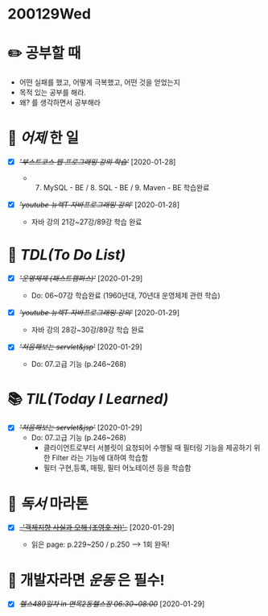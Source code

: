 # 200129Wed

# :pencil2: 공부할 때

- 어떤 실패를 했고, 어떻게 극복했고, 어떤 것을 얻었는지
- 목적 있는 공부를 해라.
- 왜? 를 생각하면서 공부해라

<!-- # 🌞 오늘의 _명언_ -->

# 📅 _어제_ 한 일

- [x] ~~_*'부스트코스 웹 프로그래밍 강의 학습'*_~~ [2020-01-28]

  - 7. MySQL - BE / 8. SQL - BE / 9. Maven - BE 학습완료

- [x] ~~_*'youtube 뉴렉T 자바프로그래밍 강의'*_~~ [2020-01-28]

  - 자바 강의 21강~27강/89강 학습 완료

# :memo: _TDL(To Do List)_

<!-- ❌🔺❎🔼 -->

<!-- **G**:Goal(목표)<br> -->
<!-- **D**:Do(했음) -->

- [x] ~~_*'운영체제 (패스트캠퍼스)'*_~~ [2020-01-29]

  - Do: 06~07강 학습완료 (1960년대, 70년대 운영체제 관련 학습)

- [x] ~~_*'youtube 뉴렉T 자바프로그래밍 강의'*_~~ [2020-01-29]

  - 자바 강의 28강~30강/89강 학습 완료

* [x] ~~_*'처음해보는 servlet&jsp'*_~~ [2020-01-29]

  - Do: 07.고급 기능 (p.246~268)

# 📚 _TIL(Today I Learned)_

- [x] ~~_*'처음해보는 servlet&jsp'*_~~ [2020-01-29]
  - Do: 07.고급 기능 (p.246~268)
    - 클라이언트로부터 서블릿이 요청되어 수행될 때 필터링 기능을 제공하기 위한 Filter 라는 기능에 대하여 학습함
    - 필터 구현,등록, 매핑, 필터 어노테이션 등을 학습함

# 📖 _독서_ 마라톤

- [x] ~~_['객체지향 사실과 오해 (조영호 저)'](https://github.com/DevLimK1/TIL/blob/master/%EB%8F%85%EC%84%9C%EB%A7%88%EB%9D%BC%ED%86%A4/%EA%B0%9D%EC%B2%B4%EC%A7%80%ED%96%A5%EC%9D%98_%EC%82%AC%EC%8B%A4%EA%B3%BC%EC%98%A4%ED%95%B4.md)\_~~ [2020-01-29]

  - 읽은 page: p.229~250 / p.250 --> 1회 완독!

<!-- - [x] ~~_[이펙티브자바(3판)\_조슈아 블로크](https://github.com/DevLimK1/TIL/blob/master/%EB%8F%85%EC%84%9C%EB%A7%88%EB%9D%BC%ED%86%A4/%EC%9D%B4%ED%8E%99%ED%8B%B0%EB%B8%8C%EC%9E%90%EB%B0%943-E.md)_~~ [2020-01-18]
  - 읽은 page: p.23~39 / p.482 -->

<!-- * [x] ~~_'자바성능튜닝이야기'_~~ [2020-01-13]
  - p.41~p.56 -->

<!-- - [x] ~~_'CODE'_~~ [2020-01-11]
  - p.115~143 -->

# 💪 개발자라면 _운동_ 은 필수!

- [x] ~~_*헬스489일차 in 면목2동헬스장 06:30~08:00*_~~ [2020-01-29]

<!-- # :newspaper: 오늘 읽은 _it 개발, 기술 관련 기사, 블로그_ -->

<!-- # :disappointed: 오늘 _아쉬웠던 점_.. -->

<!-- # 📅 _내일_ 할 일 -->

  <!-- # 🛌 오늘 하루 _마무리_ 하며.. -->
